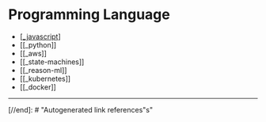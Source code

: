 # Programming Language

- [[_javascript]]
- [[_python]]
- [[_aws]]
- [[_state-machines]]
- [[_reason-ml]]
- [[_kubernetes]]
- [[_docker]]

---

[//begin]: # "Autogenerated link references for markdown compatibility"
[_javascript]: javascript/_javascript "Javascript"
[//end]: # "Autogenerated link references"s"
